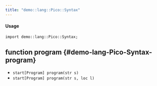```yaml
---
title: "demo::lang::Pico::Syntax"
---
```


#### Usage

`import demo::lang::Pico::Syntax;`


## function program {#demo-lang-Pico-Syntax-program}

* ``start[Program] program(str s)``
* ``start[Program] program(str s, loc l)``

